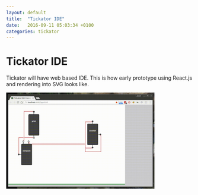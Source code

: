 ```yaml
---
layout: default
title:  "Tickator IDE"
date:   2016-09-11 05:03:34 +0100
categories: tickator
---
```


Tickator IDE
============

Tickator will have web based IDE. This is how early prototype using React.js and rendering into SVG looks like.

<img src="/img/ide.gif" style="width: 400px;"/>


